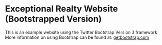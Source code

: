 # Exceptional Realty Website (Bootstrapped Version)

This is an example website using the Twitter Bootstrap Version 3 framework
More information on using Bootstrap can be found at: 
[getbootstrap.com](http://www.getbootstrap.com)